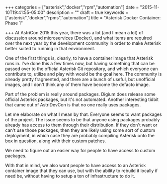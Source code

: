 +++
categories = ["asterisk","docker","rpm","automation"]
date = "2015-11-10T19:41:55-05:00"
description = ""
draft = true
keywords = ["asterisk","docker","rpms","automation"]
title = "Asterisk Docker Container: Phase 1"

+++
At AstriCon 2015 this year, there was a lot (and I mean a lot) of discussion around microservices (Docker), 
and what items are required over the next year by the development community in order to make Asterisk better 
suited to running in that environment.

One of the first things is, clearly, to have a container image that Asterisk runs in. I've done this a 
few times now, but having something that can be passed over to the official Asterisk Git repository, 
and which everyone can contribute to, utilize and play with would be the goal here. The community is 
already pretty fragmented, and there are a bunch of useful, but unofficial images, and I don't think 
any of them have become the defacto image.

Part of the problem is really around packages. Digium does release some official Asterisk packages, but 
it's not automated. Another interesting tidbit that came out of AstriDevCon is that no one really uses packages.

Let me elaborate on what I mean by that. Everyone seems to want packages of the project. The issue seems 
to be that anyone using packages probably already has access to them through their distribution. If they 
don't want or can't use those packages, then they are likely using some sort of custom deployment, in 
which case they are probably compiling Asterisk onto the box in question, along with their custom patches.

We need to figure out an easier way for people to have access to custom packages.

With that in mind, we also want people to have access to an Asterisk container image that they can use, 
but with the ability to rebuild it locally if need be, without having to setup a ton of infrastructure to 
do it.
